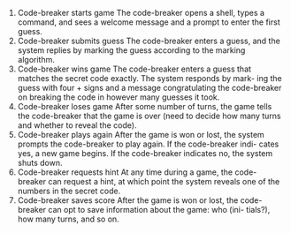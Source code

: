 1. Code-breaker starts game The code-breaker opens a shell, types a command, and sees a welcome message and a prompt to enter the first guess.
2. Code-breaker submits guess The code-breaker enters a guess, and the system replies by marking the guess according to the marking algorithm.
3. Code-breaker wins game The code-breaker enters a guess that matches the secret code exactly. The system responds by mark- ing the guess with four + signs and a message congratulating the code-breaker on breaking the code in however many guesses it took.
4. Code-breaker loses game After some number of turns, the game tells the code-breaker that the game is over (need to decide how many turns and whether to reveal the code).
5. Code-breaker plays again After the game is won or lost, the system prompts the code-breaker to play again. If the code-breaker indi- cates yes, a new game begins. If the code-breaker indicates no, the system shuts down.
6. Code-breaker requests hint At any time during a game, the code- breaker can request a hint, at which point the system reveals one of the numbers in the secret code.
7. Code-breaker saves score After the game is won or lost, the code- breaker can opt to save information about the game: who (ini- tials?), how many turns, and so on.